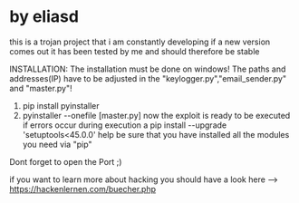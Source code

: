 # by eliasd

this is a trojan project that i am constantly developing if a new version comes out it has been tested by me and should therefore be stable

INSTALLATION:
The installation must be done on windows!
The paths and addresses(IP) have to be adjusted in the "keylogger.py","email_sender.py" and "master.py"!
1. pip install pyinstaller
2. pyinstaller --onefile [master.py]
now the exploit is ready to be executed
if errors occur during execution a pip install --upgrade 'setuptools<45.0.0'   help
be sure that you have installed all the modules you need via "pip"

Dont forget to open the Port ;)

if you want to learn more about hacking you should have a look here --> https://hackenlernen.com/buecher.php

